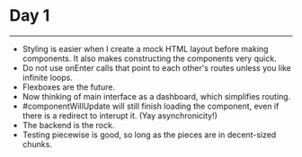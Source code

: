 # Day 1
---------
+ Styling is easier when I create a mock HTML layout before making components. It also makes constructing the components very quick.
+ Do not use onEnter calls that point to each other's routes unless you like infinite loops.
+ Flexboxes are the future.
+ Now thinking of main interface as a dashboard, which simplifies routing.
+ #componentWillUpdate will still finish loading the component, even if there is a redirect to interupt it. (Yay asynchronicity!)
+ The backend is the rock.
+ Testing piecewise is good, so long as the pieces are in decent-sized chunks.